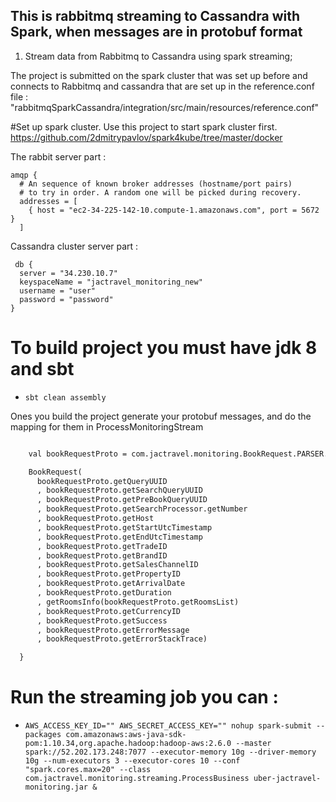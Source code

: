 ## This is rabbitmq streaming to Cassandra with Spark, when messages are in protobuf format

1.  Stream data from Rabbitmq to Cassandra using spark streaming;


The project is submitted on the spark cluster that was set up before and connects to Rabbitmq and cassandra that are set up 
in the reference.conf file : "rabbitmqSparkCassandra/integration/src/main/resources/reference.conf"

#Set up spark cluster.
Use this project to start spark cluster first.
https://github.com/2dmitrypavlov/spark4kube/tree/master/docker

The rabbit server part :
```
amqp {
  # An sequence of known broker addresses (hostname/port pairs)
  # to try in order. A random one will be picked during recovery.
  addresses = [
    { host = "ec2-34-225-142-10.compute-1.amazonaws.com", port = 5672 }
  ]
 ```
 Cassandra cluster server part :
``` 
 db {
  server = "34.230.10.7"
  keyspaceName = "jactravel_monitoring_new"
  username = "user"
  password = "password"
}
```
# To build project you must have jdk 8 and sbt 
* ```sbt clean assembly```

Ones you build the project generate your protobuf messages, and do the mapping for them in ProcessMonitoringStream
```def messageBookingHandler(delivery: Delivery): BookRequest = {

    val bookRequestProto = com.jactravel.monitoring.BookRequest.PARSER.parseFrom(delivery.getBody)

    BookRequest(
      bookRequestProto.getQueryUUID
      , bookRequestProto.getSearchQueryUUID
      , bookRequestProto.getPreBookQueryUUID
      , bookRequestProto.getSearchProcessor.getNumber
      , bookRequestProto.getHost
      , bookRequestProto.getStartUtcTimestamp
      , bookRequestProto.getEndUtcTimestamp
      , bookRequestProto.getTradeID
      , bookRequestProto.getBrandID
      , bookRequestProto.getSalesChannelID
      , bookRequestProto.getPropertyID
      , bookRequestProto.getArrivalDate
      , bookRequestProto.getDuration
      , getRoomsInfo(bookRequestProto.getRoomsList)
      , bookRequestProto.getCurrencyID
      , bookRequestProto.getSuccess
      , bookRequestProto.getErrorMessage
      , bookRequestProto.getErrorStackTrace)

  }
  ```

# Run the streaming job you can :
* ```AWS_ACCESS_KEY_ID="" AWS_SECRET_ACCESS_KEY="" nohup spark-submit --packages com.amazonaws:aws-java-sdk-pom:1.10.34,org.apache.hadoop:hadoop-aws:2.6.0 --master spark://52.202.173.248:7077 --executor-memory 10g --driver-memory 10g --num-executors 3 --executor-cores 10 --conf "spark.cores.max=20" --class com.jactravel.monitoring.streaming.ProcessBusiness uber-jactravel-monitoring.jar &```
